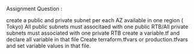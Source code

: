 Assignment Question :

create a public and private subnet per each AZ available  in one region ( Tokyo) 
All public subnets must associtaed with one public RTB/All private subnets must associated with one private RTB
create a variable.tf and declare all variable  in that file
Create terraform.tfvars or production.tfvars  and set variable values in that file.
